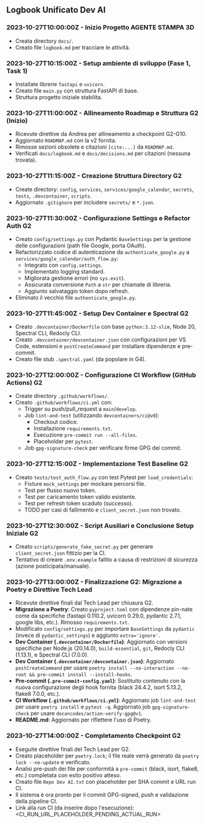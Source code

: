 ## Logbook Unificato Dev AI

### 2023-10-27T10:00:00Z - Inizio Progetto AGENTE STAMPA 3D

- Creata directory `docs/`.
- Creato file `logbook.md` per tracciare le attività.

### 2023-10-27T10:15:00Z - Setup ambiente di sviluppo (Fase 1, Task 1)

- Installate librerie `fastapi` e `uvicorn`.
- Creato file `main.py` con struttura FastAPI di base.
- Struttura progetto iniziale stabilita.

### 2023-10-27T11:00:00Z - Allineamento Roadmap e Struttura G2 (Inizio)

- Ricevute direttive da Andrea per allineamento a checkpoint G2-G10.
- Aggiornato `ROADMAP.md` con la v2 fornita.
- Rimosse sezioni obsolete e citazioni `[cite:...]` da `ROADMAP.md`.
- Verificati `docs/logbook.md` e `docs/decisions.md` per citazioni (nessuna trovata).

### 2023-10-27T11:15:00Z - Creazione Struttura Directory G2

- Create directory: `config`, `services`, `services/google_calendar`, `secrets`, `tests`, `.devcontainer`, `scripts`.
- Aggiornato `.gitignore` per includere `secrets/` e `*.json`.

### 2023-10-27T11:30:00Z - Configurazione Settings e Refactor Auth G2

- Creato `config/settings.py` con Pydantic `BaseSettings` per la gestione delle configurazioni (path file Google, porta OAuth).
- Refactorizzato codice di autenticazione da `authenticate_google.py` a `services/google_calendar/auth_flow.py`:
  - Integrato con `config.settings`.
  - Implementato logging standard.
  - Migliorata gestione errori (no `sys.exit`).
  - Assicurata conversione `Path` a `str` per chiamate di libreria.
  - Aggiunto salvataggio token dopo refresh.
- Eliminato il vecchio file `authenticate_google.py`.

### 2023-10-27T11:45:00Z - Setup Dev Container e Spectral G2

- Creato `.devcontainer/Dockerfile` con base `python:3.12-slim`, Node 20, Spectral CLI, Redocly CLI.
- Creato `.devcontainer/devcontainer.json` con configurazioni per VS Code, estensioni e `postCreateCommand` per installare dipendenze e pre-commit.
- Creato file stub `.spectral.yaml` (da popolare in G4).

### 2023-10-27T12:00:00Z - Configurazione CI Workflow (GitHub Actions) G2

- Create directory `.github/workflows/`.
- Creato `.github/workflows/ci.yml` con:
  - Trigger su push/pull_request a `main`/`develop`.
  - Job `lint-and-test` (utilizzando `devcontainers/ci@v0`):
    - Checkout codice.
    - Installazione `requirements.txt`.
    - Esecuzione `pre-commit run --all-files`.
    - Placeholder per `pytest`.
  - Job `gpg-signature-check` per verificare firme GPG dei commit.

### 2023-10-27T12:15:00Z - Implementazione Test Baseline G2

- Creato `tests/test_auth_flow.py` con test Pytest per `load_credentials`:
  - Fixture `mock_settings` per mockare percorsi file.
  - Test per flusso nuovo token.
  - Test per caricamento token valido esistente.
  - Test per refresh token scaduto (successo).
  - TODO per casi di fallimento e `client_secret.json` non trovato.

### 2023-10-27T12:30:00Z - Script Ausiliari e Conclusione Setup Iniziale G2

- Creato `scripts/generate_fake_secret.py` per generare `client_secret.json` fittizio per la CI.
- Tentativo di creare `.env.example` fallito a causa di restrizioni di sicurezza (azione posticipata/manuale).

### 2023-10-27T13:00:00Z - Finalizzazione G2: Migrazione a Poetry e Direttive Tech Lead

- Ricevute direttive finali dal Tech Lead per chiusura G2.
- **Migrazione a Poetry**: Creato `pyproject.toml` con dipendenze pin-nate come da specifiche (fastapi 0.110.2, uvicorn 0.29.0, pydantic 2.7.1, google libs, etc.). Rimosso `requirements.txt`.
- Modificato `config/settings.py` per importare `BaseSettings` da `pydantic` (invece di `pydantic_settings`) e aggiunto `extra='ignore'`.
- **Dev Container (`.devcontainer/Dockerfile`)**: Aggiornato con versioni specifiche per Node.js (20.14.0), `build-essential`, `git`, Redocly CLI (1.13.1), e Spectral CLI (7.0.0).
- **Dev Container (`.devcontainer/devcontainer.json`)**: Aggiornato `postCreateCommand` per usare `poetry install --no-interaction --no-root && pre-commit install --install-hooks`.
- **Pre-commit (`.pre-commit-config.yaml`)**: Sostituito contenuto con la nuova configurazione degli hook fornita (black 24.4.2, isort 5.13.2, flake8 7.0.0, etc.).
- **CI Workflow (`.github/workflows/ci.yml`)**: Aggiornato job `lint-and-test` per usare `poetry install` e `pytest -q`. Aggiornato job `gpg-signature-check` per usare `docancodes/action-verify-gpg@v1`.
- **README.md**: Aggiornato per riflettere l'uso di Poetry.

### 2023-10-27T14:00:00Z - Completamento Checkpoint G2

- Eseguite direttive finali del Tech Lead per G2.
- Creato placeholder per `poetry.lock`; il file reale verrà generato da `poetry lock --no-update` e verificato.
- Analisi pre-push dei file per conformità a `pre-commit` (black, isort, flake8, etc.) completata con esito positivo atteso.
- Creato file `Repo Dev AI.txt` con placeholder per SHA commit e URL run CI.
- Il sistema è ora pronto per il commit GPG-signed, push e validazione della pipeline CI.
- Link alla run CI (da inserire dopo l'esecuzione): <CI_RUN_URL_PLACEHOLDER_PENDING_ACTUAL_RUN>
